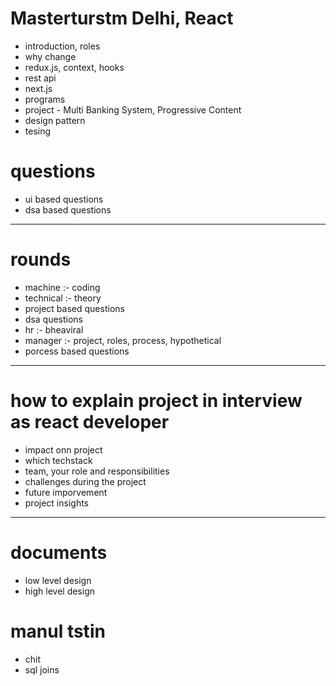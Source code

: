  # Masterturstm Delhi, React
 - introduction, roles
 - why change
 - redux.js, context, hooks
 - rest api
 - next.js 
 - programs
 - project - Multi Banking System, Progressive Content
 - design pattern
 - tesing

# questions
- ui based questions 
- dsa based questions
----------------------
# rounds
- machine :- coding 
- technical :- theory 
- project based questions 
- dsa questions 
- hr :- bheaviral 
- manager  :- project, roles, process, hypothetical
- porcess based questions 
--------------------------------------------------------
# how to explain project in interview as react developer 
- impact onn project 
- which techstack 
- team, your role and responsibilities 
- challenges during the project  
- future imporvement
- project insights 
-----------------------------------------------------------
# documents
- low level design 
- high level design 

 # manul tstin 
 - chit  
 - sql joins